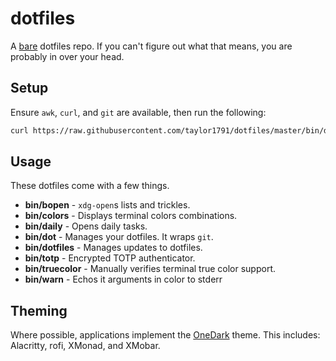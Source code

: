 dotfiles
========
A [bare](https://www.atlassian.com/git/tutorials/dotfiles) dotfiles repo. If you
can't figure out what that means, you are probably in over your head.

Setup
-----
Ensure `awk`, `curl`, and  `git` are available, then run the following:

```bash
curl https://raw.githubusercontent.com/taylor1791/dotfiles/master/bin/dot | bash`
```

Usage
-----
These dotfiles come with a few things.

 * **bin/bopen** - `xdg-open`s lists and trickles.
 * **bin/colors** - Displays terminal colors combinations.
 * **bin/daily** - Opens daily tasks.
 * **bin/dot** - Manages your dotfiles. It wraps `git`.
 * **bin/dotfiles** - Manages updates to dotfiles.
 * **bin/totp** - Encrypted TOTP authenticator.
 * **bin/truecolor** - Manually verifies terminal true color support.
 * **bin/warn** - Echos it arguments in color to stderr

Theming
-------
Where possible, applications implement the
[OneDark](https://github.com/joshdick/onedark.vim) theme. This includes:
Alacritty, rofi, XMonad, and XMobar.
